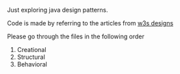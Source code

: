 Just exploring java design patterns.

Code is made by referring to the articles from [w3s designs](http://www.w3sdesign.com)

Please go through the files in the following order  
1. Creational
2. Structural
3. Behavioral